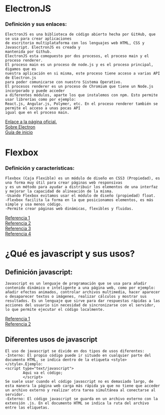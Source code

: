 # ElectronJS
### Definición y sus enlaces:
```
ElectronJS es una biblioteca de código abierto hecha por GitHub, que se usa para crear aplicaciones  
de escritorio multiplataforma con los lenguajes web HTML, CSS y Javascript. ElectronJS es creada y  
mantenida por Github.  
ElectronJS esta comopuesto por dos procesos, el proceso main y el proceso renderer.  
El proceso main es un proceso de node.js y es el proceso principal, digamos que es  
nuestra aplicación en si misma, este proceso tiene acceso a varias API de Electron.js  
para poder comunicarse con nuestro Sistema Operativo.  
El procesos renderer es un proceso de Chromium que tiene un Node.js incorporado y puede acceder  
a diferentes módulos, aparte los que instalemos con npm. Esto permite usar librerías como por ejemplo:  
React.js, Angular.js, Polymer, etc. En el proceso renderer también se permite el acceso a unas pocas API  
igual que en el proceso main.
```
[Enlace a la página oficial.](https://electronjs.org/)  
[Sobre Electron](https://electronjs.org/docs/tutorial/about)  
[Guía de inicio](https://electronjs.org/docs/tutorial/quick-start)

# Flexbox
### Definición y características:
```
Flexbox (Caja Flexible) es un módulo de diseño en CSS3 (Propiedad), es una forma muy útil para crear páginas web responsivas  
y es un método para ayudar a distribuir los elementos de una interfaz y mejorar la capacidad de alineación de la misma.  
-Usando Flexbox evitamos usar el módulo de diseño (propiedad) float.  
-Flexbox facilita la forma en la que posicionamos elementos, es más simple y usa menos código.  
-Permite crear páginas web dinámicas, flexibles y fluidas.
```
[Referencia 1](https://filisantillan.com/el-gran-poder-de-css3-flexbox/)  
[Referencia 2](https://developer.mozilla.org/es/docs/Web/CSS/CSS_Flexible_Box_Layout/Conceptos_Basicos_de_Flexbox)  
[Referencia 3](https://www.emenia.es/flexbox-la-caja-flexible-css3/)  
[Referencia 4](https://webappdesign.es/guia-flexbox/)

# ¿Qué es javascript y sus usos?
## Definición javascript:
```
Javascript es un lenguaje de programación que se usa para añadir contenido dinámico e inteligente a una página web, como por ejemplo:  
añadir efectos animados, controlar archivos multimedia, hacer aparecer o desaparecer textos o imágenes, realizar cálculos y mostrar sus resultados. Es un lenguaje que sirve para dar respuestas rápidas a las acciones del usuario sin necesidad de sincronizarse con el servidor, lo que permite ejecutar el código localmente.
```
[Referencia 1](https://developer.mozilla.org/es/docs/Learn/JavaScript/First_steps/Qu%C3%A9_es_JavaScript)  
[Referencia 2](https://www.aprenderaprogramar.com/index.php?option=com_content&view=article&id=777:ique-es-javascript-principales-usos-servidor-y-cliente-html-css-y-programacion-efectos-cu01103e&catid=78&Itemid=206)  

## Diferentes usos de javascript
```
El uso de javascript se divide en dos tipos de usos diferentes:
-Interno: El propio código puede ir situado en cualquier parte del documento HTML, se indica dentro de la etiqueta <style></style>.Ejemplo:  
<script type="text/javascript">
        Aqui va el código;
        </script>  
Se suele usar cuando el código javascript no es demasiado largo, de esta manera la página web carga más rápida ya que no tiene que acceder un archivo externo y realizar otra tarea simultánea al conectarse al servidor.  
-Externo: El código javascript se guarda en un archivo externo con la extensión .js. En el documento HTML se indica la ruta del archivo entre las etiquetas.
```

